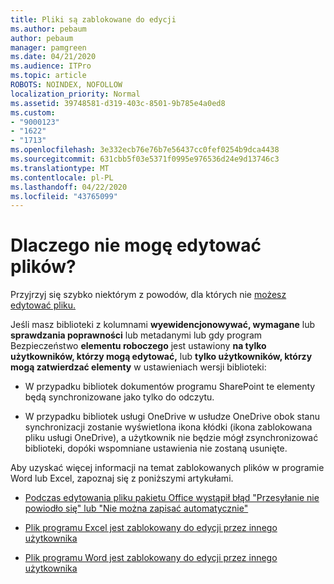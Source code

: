 ```yaml
---
title: Pliki są zablokowane do edycji
ms.author: pebaum
author: pebaum
manager: pamgreen
ms.date: 04/21/2020
ms.audience: ITPro
ms.topic: article
ROBOTS: NOINDEX, NOFOLLOW
localization_priority: Normal
ms.assetid: 39748581-d319-403c-8501-9b785e4a0ed8
ms.custom:
- "9000123"
- "1622"
- "1713"
ms.openlocfilehash: 3e332ecb76e76b7e56437cc0fef0254b9dca4438
ms.sourcegitcommit: 631cbb5f03e5371f0995e976536d24e9d13746c3
ms.translationtype: MT
ms.contentlocale: pl-PL
ms.lasthandoff: 04/22/2020
ms.locfileid: "43765099"
---
```

# <a name="why-cant-i-edit-files"></a>Dlaczego nie mogę edytować plików?

Przyjrzyj się szybko niektórym z powodów, dla których nie [możesz edytować pliku.](https://support.office.com/article/why-can-t-i-edit-this-file-97315f48-aa5e-49d3-a4ae-a14b73daf87b)

Jeśli masz biblioteki z kolumnami **wyewidencjonowywać, wymagane** lub **sprawdzania poprawności** lub metadanymi lub gdy program Bezpieczeństwo **elementu roboczego** jest ustawiony **na tylko użytkowników, którzy mogą edytować,** lub **tylko użytkowników, którzy mogą zatwierdzać elementy** w ustawieniach wersji biblioteki:

- W przypadku bibliotek dokumentów programu SharePoint te elementy będą synchronizowane jako tylko do odczytu.

- W przypadku bibliotek usługi OneDrive w usłudze OneDrive obok stanu synchronizacji zostanie wyświetlona ikona kłódki (ikona zablokowana pliku usługi OneDrive), a użytkownik nie będzie mógł zsynchronizować biblioteki, dopóki wspomniane ustawienia nie zostaną usunięte. 

Aby uzyskać więcej informacji na temat zablokowanych plików w programie Word lub Excel, zapoznaj się z poniższymi artykułami.

- [Podczas edytowania pliku pakietu Office wystąpił błąd "Przesyłanie nie powiodło się" lub "Nie można zapisać automatycznie"](https://support.office.com/article/i-got-an-upload-failed-or-couldn-t-save-automatically-error-while-editing-an-office-file-93a14d34-88e3-4a91-9eef-58cc541d31f8)

- [Plik programu Excel jest zablokowany do edycji przez innego użytkownika](https://support.office.com/article/Excel-file-is-locked-for-editing-by-another-user-6fa93887-2c2c-45f0-abcc-31b04aed68b3)

- [Plik programu Word jest zablokowany do edycji przez innego użytkownika](https://support.microsoft.com/help/313472/the-document-is-locked-for-editing-by-another-user-error-message-when)
